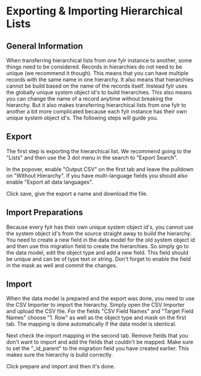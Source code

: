 # Exporting & Importing Hierarchical Lists

## General Information

When transferring hierarchical lists from one fylr instance to another, some things need to be considered. Records in hierarchies do not need to be unique (we recommend it though). This means that you can have multiple records with the same name in one hierarchy. It also means that hierarchies cannot be build based on the name of the records itself. Instead fylr uses the globally unique system object id's to build hierarchies. This also means you can change the name of a record anytime without breaking the hierarchy. But it also makes transferring hierarchical lists from one fylr to another a bit more complicated because each fylr instance has their own unique system object id's. The following steps will guide you.

## Export

The first step is exporting the hierarchical list. We recommend going to the "Lists" and then use the 3 dot menu in the search to "Export Search".

In the popover, enable "Output CSV" on the first tab and leave the pulldown on "Without Hierarchy". If you have multi-language fields you should also enable "Export all data languages".

Click save, give the export a name and download the file.

## Import Preparations

Because every fylr has their own unique system object id's, you cannot use the system object id's from the source straight away to build the hierarchy. You need to create a new field in the data model for the old system object id and then use this migration field to create the hierarchies. So simply go to the data model, edit the object type and add a new field. This field should be unique and can be of type text or string. Don't forget to enable the field in the mask as well and commit the changes.

## Import

When the data model is prepared and the export was done, you need to use the CSV Importer to import the hierarchy. Simply open the CSV Importer and upload the CSV file. For the fields "CSV Field Names" and "Target Field Names" choose "1. Row" as well as the object type and mask on the first tab. The mapping is done automatically if the data model is identical.

Next check the import mapping in the second tab. Remove fields that you don't want to import and add the fields that couldn't be mapped. Make sure to set the "\_id\_parent" to the migration field you have created earlier. This makes sure the hierarchy is build correctly.

Click prepare and import and then it's done.

